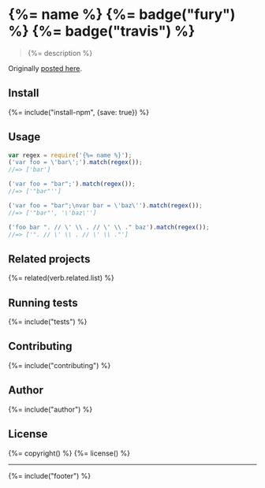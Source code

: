 # {%= name %} {%= badge("fury") %} {%= badge("travis") %}

> {%= description %}

Originally [posted here](https://github.com/less/less.js/issues/2339#issuecomment-67211009).

## Install
{%= include("install-npm", {save: true}) %}

## Usage

```js
var regex = require('{%= name %}');
('var foo = \'bar\';').match(regex());
//=> ['bar']

('var foo = "bar";').match(regex());
//=> ['"bar"'']

('var foo = "bar";\nvar bar = \'baz\'').match(regex());
//=> ['"bar"', '\'baz\'']

('foo bar ". // \' \\ . // \' \\ ." baz').match(regex());
//=> ['". // \' \\ . // \' \\ ."']
```

## Related projects
{%= related(verb.related.list) %}  

## Running tests
{%= include("tests") %}

## Contributing
{%= include("contributing") %}

## Author
{%= include("author") %}

## License
{%= copyright() %}
{%= license() %}

***

{%= include("footer") %}
